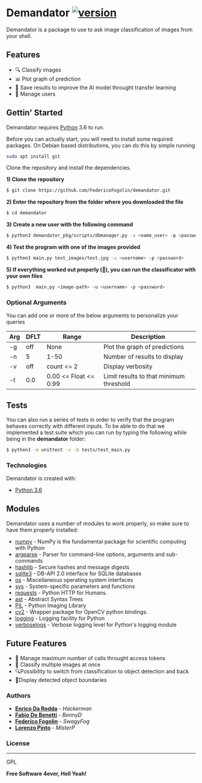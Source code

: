 # Demandator  [![version](https://img.shields.io/badge/version-1.0.0-green.svg)]()

Demandator is a package to use to ask image classification of images from your shell.

## Features
- 🔍 Classify images
- 📊 Plot graph of prediction
- 💾 Save results to improve the AI model throught transfer learning 
- 👥 Manage users 



## Gettin' Started

Demandator requires [Python](https://www.python.org/downloads/release/python-360/) 3.6 to run.

Before you can actually start, you will need to install some required packages. On Debian based distributions, you can do this by simple running
```bash
sudo apt install git
```

Clone the repository and install the dependencies.

**1) Clone the repository**
```bash
$ git clone https://github.com/FedericoFogolin/demandator.git
```
**2) Enter the repository from the folder  where you downloaded the file**
```bash
$ cd demandator
```
**3) Create a new user with the following command**
```bash
$ python3 demandator_pkg/scripts/dbmanager.py -a <name_user> -p <password>
```
**4) Test the program with one of the images provided**
```bash
$ python3 main.py test_images/test.jpg -u <username> -p <password>
```
**5) If everything worked out properly (🤞), you can run the classificator with your own files**
```bash
$ python3  main.py <image-path> -u <username> -p <password>
```

### Optional Arguments
You can add one or more of the below arguments to personalize your queries

| Arg | DFLT | Range | Description |
| ------ | ------ | ------ | ------ |
| -g | off | None | Plot the graph of predictions |
| -n | 5 | 1-50 | Number of results to display |
| -v | off | count <= 2 | Display verbosity |
| -t | 0.0 | 0.00 <= Float <= 0.99  | Limit results to that minimum threshold |


## Tests
You can also run a series of tests in order to verify that the program behaves correctly with different inputs. To be able to do that we implemented a test suite which you can run by typing the following while being in the **demandator** folder:

```bash
$ python3 -m unittest -v -b tests/test_main.py
```

### Technologies
Demandator is created with:
- [Python 3.6](https://www.python.org/downloads/release/python-360/)

## Modules
Demandator uses a number of modules to work properly, so make sure to have them properly installed:

* [numpy](https://pypi.org/project/numpy/) - NumPy is the fundamental package for scientific computing with Python
* [argparse](https://docs.python.org/3/library/argparse.html) - Parser for command-line options, arguments and sub-commands
* [hashlib](https://docs.python.org/3/library/hashlib.html) - Secure hashes and message digests
* [sqlite3](https://docs.python.org/2/library/sqlite3.html) - DB-API 2.0 interface for SQLite databases
* [os](https://docs.python.org/3/library/os.html) - Miscellaneous operating system interfaces
* [sys](https://docs.python.org/3/library/sys.html) - System-specific parameters and functions
* [requests](https://pypi.org/project/requests/) - Python HTTP for Humans.
* [ast](https://docs.python.org/3/library/ast.html) - Abstract Syntax Trees
* [PIL](https://pypi.org/project/Pillow/) - Python Imaging Library
* [cv2](https://pypi.org/project/opencv-python/) - Wrapper package for OpenCV python bindings.
* [logging](https://docs.python.org/2/library/logging.html) - Logging facility for Python
* [verboselogs](https://pypi.org/project/verboselogs/) - Verbose logging level for Python's logging module

## Future Features

  - 🔑 Manage maximum number of calls throught access tokens 
  - 📸 Classify multiple images at once 
  - 🔍Possibility to switch from classification to object detection and back
  - 📌Display detected object boundaries 

### Authors

* **[Enrico Da Rodda](https://github.com/enricodarodda)** - *Hackerman* 
* **[Fabio De Benetti](https://github.com/FabioDeBenetti)** - *BennyD* 
* **[Federico Fogolin](https://github.com/FedericoFogolin)** - *SwagyFog* 
* **[Lorenzo Pinto](https://github.com/LorenzoPinto04)** - *MisterP* 

### License
----

GPL


**Free Software 4ever, Hell Yeah!**

